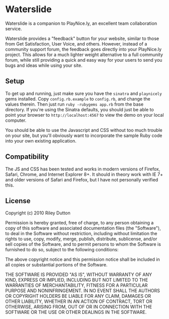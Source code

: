 
Waterslide
==========

Waterslide is a companion to PlayNice.ly, an excellent team collaboration service.

Waterslide provides a "feedback" button for your website, similar to those from Get Satisfaction, User Voice, and others. However, instead of a community support forum, the feedback goes directly into your PlayNice.ly project. This allows for a much lighter weight alternative to a full community forum, while still providing a quick and easy way for your users to send you bugs and ideas while using your site.

Setup
-----

To get up and running, just make sure you have the `sinatra` and `playnicely` gems installed. Copy `config.rb.example` to `config.rb`, and change the values therein. Then just run `ruby -rubygems app.rb` from the base directory. If you're using the Sinatra defaults, you should just be able to point your browser to `http://localhost:4567` to view the demo on your local computer. 

You should be able to use the Javascript and CSS without too much trouble on your site, but you'll obviously want to incorporate the sample Ruby code into your own existing application.

Compatibility
-------------

The JS and CSS has been tested and works in modern versions of Firefox, Safari, Chrome, and Internet Explorer 8+. It should in theory work with IE 7+ and older versions of Safari and Firefox, but I have not personally verified this.

License
-------

Copyright (c) 2010 Riley Dutton

Permission is hereby granted, free of charge, to any person obtaining a copy
of this software and associated documentation files (the "Software"), to deal
in the Software without restriction, including without limitation the rights
to use, copy, modify, merge, publish, distribute, sublicense, and/or sell
copies of the Software, and to permit persons to whom the Software is
furnished to do so, subject to the following conditions:

The above copyright notice and this permission notice shall be included in
all copies or substantial portions of the Software.

THE SOFTWARE IS PROVIDED "AS IS", WITHOUT WARRANTY OF ANY KIND, EXPRESS OR
IMPLIED, INCLUDING BUT NOT LIMITED TO THE WARRANTIES OF MERCHANTABILITY,
FITNESS FOR A PARTICULAR PURPOSE AND NONINFRINGEMENT. IN NO EVENT SHALL THE
AUTHORS OR COPYRIGHT HOLDERS BE LIABLE FOR ANY CLAIM, DAMAGES OR OTHER
LIABILITY, WHETHER IN AN ACTION OF CONTRACT, TORT OR OTHERWISE, ARISING FROM,
OUT OF OR IN CONNECTION WITH THE SOFTWARE OR THE USE OR OTHER DEALINGS IN
THE SOFTWARE.